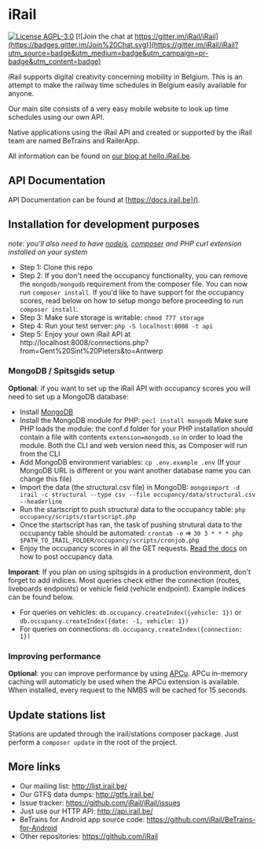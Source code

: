 # iRail

[![License AGPL-3.0](https://img.shields.io/badge/license-AGPL--3.0-brightgreen.svg)](http://www.gnu.org/licenses/agpl-3.0.html) [![Join the chat at https://gitter.im/iRail/iRail](https://badges.gitter.im/Join%20Chat.svg)](https://gitter.im/iRail/iRail?utm_source=badge&utm_medium=badge&utm_campaign=pr-badge&utm_content=badge)

iRail supports digital creativity concerning mobility in Belgium. This is an attempt to make the railway time schedules in Belgium easily available for anyone. 

Our main site consists of a very easy mobile website to look up time schedules using our own API.

Native applications using the iRail API and created or supported by the iRail team are named BeTrains and RailerApp.

All information can be found on [our blog at hello.iRail.be](http://hello.irail.be/).

## API Documentation ##

API Documentation can be found at [https://docs.irail.be]().

## Installation for development purposes ##

_note: you'll also need to have [nodejs](https://nodejs.org), [composer](http://getcomposer.org) and PHP curl extension installed on your system_

 * Step 1: Clone this repo
 * Step 2: If you don't need the occupancy functionality, you can remove the `mongodb/mongodb` requirement from the composer file. You can now run `composer install`. If you'd like to have support for the occupancy scores, read below on how to setup mongo before proceeding to run `composer install`.
 * Step 3: Make sure storage is writable: `chmod 777 storage`
 * Step 4: Run your test server: `php -S localhost:8008 -t api`
 * Step 5: Enjoy your own iRail API at http://localhost:8008/connections.php?from=Gent%20Sint%20Pieters&to=Antwerp

### MongoDB / Spitsgids setup ###
**Optional**: if you want to set up the iRail API with occupancy scores you will need to set up a MongoDB database:

 * Install [MongoDB](https://www.mongodb.com/download-center?jmp=nav#community)
 * Install the MongoDB module for PHP: `pecl install mongodb`
 Make sure PHP loads the module: the conf.d folder for your PHP installation should contain a file with contents `extension=mongodb.so` in order to load the module. Both the CLI and web version need this, as Composer will run from the CLI
 * Add MongoDB environment variables: `cp .env.example .env` (If your MongoDB URL is different or you want another database name you can change this file)
 * Import the data (the structural.csv file) in MongoDB: `mongoimport -d irail -c structural --type csv --file occupancy/data/structural.csv --headerline`
 * Run the startscript to push structural data to the occupancy table: `php occupancy/scripts/startscript.php`
 * Once the startscript has ran, the task of pushing strutural data to the occupancy table should be automated: `crontab -e` => `30 3 * * * php $PATH_TO_IRAIL_FOLDER/occupancy/scripts/cronjob.php`
 * Enjoy the occupancy scores in all the GET requests. [Read the docs](https://docs.irail.be/) on how to post occupancy data.
 
**Imporant**: If you plan on using spitsgids in a production environment, don't forget to add indices. Most queries check either the connection (routes, liveboards endpoints) or vehicle field (vehicle endpoint). Example indices can be found below.
- For queries on vehicles: `db.occupancy.createIndex({vehicle: 1})` or `db.occupancy.createIndex({date: -1, vehicle: 1})`
- For queries on connections: `db.occupancy.createIndex({connection: 1})`

### Improving performance ###
**Optional**: you can improve performance by using [APCu](http://php.net/manual/en/book.apcu.php). APCu in-memory caching will automaticly be used when the APCu extension is available. When installed, every request to the NMBS will be cached for 15 seconds.

## Update stations list ##

Stations are updated through the irail/stations composer package. Just perform a `composer update` in the root of the project.

## More links ##

 * Our mailing list: http://list.irail.be/
 * Our GTFS data dumps: http://gtfs.irail.be/
 * Issue tracker: https://github.com/iRail/iRail/issues
 * Just use our HTTP API: http://api.irail.be/
 * BeTrains for Android app source code: https://github.com/iRail/BeTrains-for-Android
 * Other repositories: https://github.com/iRail
